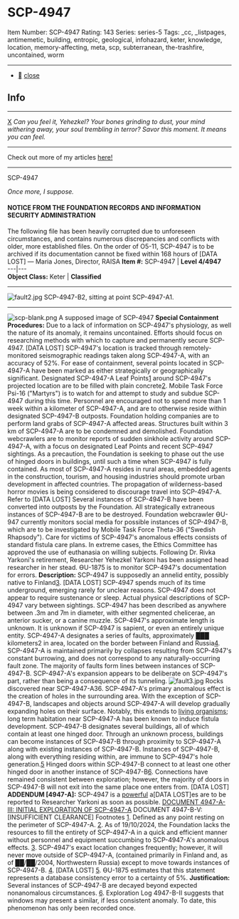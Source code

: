 # SCP-4947
Item Number: SCP-4947
Rating: 143
Series: series-5
Tags: _cc, _listpages, antimemetic, building, entropic, geological, infohazard, keter, knowledge, location, memory-affecting, meta, scp, subterranean, the-trashfire, uncontained, worm

---

  * [](javascript:;)
[close](javascript:;)
## Info
* * *
[X](javascript:;)
_Can you feel it, Yehezkel? Your bones grinding to dust, your mind withering away, your soul trembling in terror?_
_Savor this moment. It means you can feel._
* * *
Check out more of my articles [here!](/uraniumempire)
* * *

SCP-4947
  

_Once more, I suppose._
#### NOTICE FROM THE FOUNDATION RECORDS AND INFORMATION SECURITY ADMINISTRATION
The following file has been heavily corrupted due to unforeseen circumstances, and contains numerous discrepancies and conflicts with older, more established files. On the order of O5-11, SCP-4947 is to be archived if its documentation cannot be fixed within 168 hours of [DATA LOST]
— Maria Jones, Director, RAISA
**Item #:** SCP-4947 | **Level 4/4947**  
---|---  
**Object Class:** Keter | **Classified**  
* * *
![fault2.jpg](https://scp-wiki.wdfiles.com/local--files/fragment:scp-4947-1/fault2.jpg)
SCP-4947-B2, sitting at point SCP-4947-A1.
* * *
![scp-blank.png](https://scp-wiki.wdfiles.com/local--files/scp-4947/scp-blank.png)
A supposed image of SCP-4947
**Special Containment Procedures:** Due to a lack of information on SCP-4947's physiology, as well the nature of its anomaly, it remains uncontained. Efforts should focus on researching methods with which to capture and permanently secure SCP-4947.
[DATA LOST]
SCP-4947's location is tracked through remotely-monitored seismographic readings taken along SCP-4947-A, with an accuracy of 52%. For ease of containment, several points located in SCP-4947-A have been marked as either strategically or geographically significant. Designated SCP-4947-A Leaf Points[1](javascript:;) around SCP-4947's projected location are to be filled with plain concrete[2](javascript:;). Mobile Task Force Psi-16 ("Martyrs") is to watch for and attempt to study and subdue SCP-4947 during this time. Personnel are encouraged not to spend more than 1 week within a kilometer of SCP-4947-A, and are to otherwise reside within designated SCP-4947-B outposts.
Foundation holding companies are to perform land grabs of SCP-4947-A affected areas. Structures built within 3 km of SCP-4947-A are to be condemned and demolished. Foundation webcrawlers are to monitor reports of sudden sinkhole activity around SCP-4947-A, with a focus on designated Leaf Points and recent SCP-4947 sightings.
As a precaution, the Foundation is seeking to phase out the use of hinged doors in buildings, until such a time when SCP-4947 is fully contained. As most of SCP-4947-A resides in rural areas, embedded agents in the construction, tourism, and housing industries should promote urban development in affected countries. The propagation of wilderness-based horror movies is being considered to discourage travel into SCP-4947-A. Refer to [DATA LOST]
Several instances of SCP-4947-B have been converted into outposts by the Foundation. All strategically extraneous instances of SCP-4947-B are to be destroyed. Foundation webcrawler ƟU-947 currently monitors social media for possible instances of SCP-4947-B, which are to be investigated by Mobile Task Force Theta-36 ("Swedish Rhapsody").
Care for victims of SCP-4947's anomalous effects consists of standard fistula care plans. In extreme cases, the Ethics Committee has approved the use of euthanasia on willing subjects.
Following Dr. Rivka Yarkoni's retirement, Researcher Yehezkel Yarkoni has been assigned head researcher in her stead. ƟU-1875 is to monitor SCP-4947's documentation for errors.
**Description:** SCP-4947 is supposedly an annelid entity, possibly native to Finland[3](javascript:;). [DATA LOST] SCP-4947 spends much of its time underground, emerging rarely for unclear reasons. SCP-4947 does not appear to require sustenance or sleep.
Actual physical descriptions of SCP-4947 vary between sightings. SCP-4947 has been described as anywhere between .3m and 7m in diameter, with either segmented chelicerae, an anterior sucker, or a canine muzzle. SCP-4947's approximate length is unknown. It is unknown if SCP-4947 is sapient, or even an entirely unique entity.
SCP-4947-A designates a series of faults, approximately ███ kilometers2 in area, located on the border between Finland and Russia[4](javascript:;). SCP-4947-A is maintained primarily by collapses resulting from SCP-4947's constant burrowing, and does not correspond to any naturally-occurring fault zone. The majority of faults form lines between instances of SCP-4947-B. SCP-4947-A's expansion appears to be deliberate on SCP-4947's part, rather than being a consequence of its tunneling.
![fault3.jpg](https://scp-wiki.wdfiles.com/local--files/fragment:scp-4947-1/fault3.jpg)
Rocks discovered near SCP-4947-A36.
SCP-4947-A's primary anomalous effect is the creation of holes in the surrounding area. With the exception of SCP-4947-B, landscapes and objects around SCP-4947-A will develop gradually expanding holes on their surface. Notably, this extends to [living organisms](/scp-3340); long term habitation near SCP-4947-A has been known to induce fistula development.
SCP-4947-B designates several buildings, all of which contain at least one hinged door. Through an unknown process, buildings can become instances of SCP-4947-B through proximity to SCP-4947-A along with existing instances of SCP-4947-B. Instances of SCP-4947-B, along with everything residing within, are immune to SCP-4947's hole generation.[5](javascript:;)
Hinged doors within SCP-4947-B connect to at least one other hinged door in another instance of SCP-4947-B[6](javascript:;). Connections have remained consistent between exploration; however, the majority of doors in SCP-4947-B will not exit into the same place one enters from.
[DATA LOST]
**ADDENDUM [4947-A]:** SCP-4947 is a [powerful](/scp-3000) a[DATA LOST]es are to be reported to Researcher Yarkoni as soon as possible.
[DOCUMENT 4947-A-III: INITIAL EXPLORATION OF SCP-4947-A](https://scp-wiki.wikidot.com/scp-4947/offset/1)
DOCUMENT 4947-B-V: [INSUFFICIENT CLEARANCE]
Footnotes
[1](javascript:;). Defined as any point resting on the perimeter of SCP-4947-A.
[2](javascript:;). As of 19/10/2024, the Foundation lacks the resources to fill the entirety of SCP-4947-A in a quick and efficient manner without personnel and equipment succumbing to SCP-4947-A's anomalous effects.
[3](javascript:;). SCP-4947's exact location changes frequently; however, it will never move outside of SCP-4947-A, (contained primarily in Finland and, as of ██/██/2004, Northwestern Russia) except to move towards instances of SCP-4947-B.
[4](javascript:;). [DATA LOST]
[5](javascript:;). ƟU-1875 estimates that this statement represents a database consistency error to a certainty of 5%. **Justification:** Several instances of SCP-4947-B are decayed beyond expected nonanomalous circumstances.
[6](javascript:;). Exploration Log 4947-B-II suggests that windows may present a similar, if less consistent anomaly. To date, this phenomenon has only been recorded once.